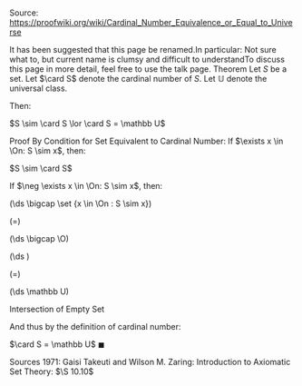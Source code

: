 # 

Source: https://proofwiki.org/wiki/Cardinal_Number_Equivalence_or_Equal_to_Universe


It has been suggested that this page be renamed.In particular: Not sure what to, but current name is clumsy and difficult to understandTo discuss this page in more detail, feel free to use the talk page.
Theorem
Let $S$ be a set.
Let $\card S$ denote the cardinal number of $S$.
Let $\mathbb U$ denote the universal class.

Then:

$S \sim \card S \lor \card S = \mathbb U$


Proof
By Condition for Set Equivalent to Cardinal Number:
If $\exists x \in \On: S \sim x$, then:

$S \sim \card S$

If $\neg \exists x \in \On: S \sim x$, then:














\(\ds \bigcap \set {x \in \On : S \sim x}\)

\(=\)







\(\ds \bigcap \O\)




















\(\ds \)

\(=\)







\(\ds \mathbb U\)





Intersection of Empty Set



And thus by the definition of cardinal number:

$\card S = \mathbb U$
$\blacksquare$


Sources
1971: Gaisi Takeuti and Wilson M. Zaring: Introduction to Axiomatic Set Theory: $\S 10.10$




